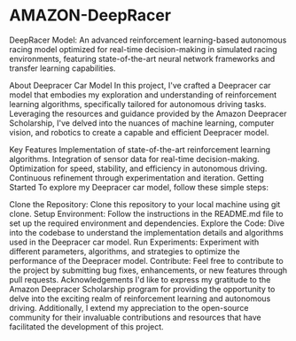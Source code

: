 # AMAZON-DeepRacer
DeepRacer Model: An advanced reinforcement learning-based autonomous racing model optimized for real-time decision-making in simulated racing environments, featuring state-of-the-art neural network frameworks and transfer learning capabilities.


About Deepracer Car Model
In this project, I've crafted a Deepracer car model that embodies my exploration and understanding of reinforcement learning algorithms, specifically tailored for autonomous driving tasks. Leveraging the resources and guidance provided by the Amazon Deepracer Scholarship, I've delved into the nuances of machine learning, computer vision, and robotics to create a capable and efficient Deepracer model.

Key Features
Implementation of state-of-the-art reinforcement learning algorithms.
Integration of sensor data for real-time decision-making.
Optimization for speed, stability, and efficiency in autonomous driving.
Continuous refinement through experimentation and iteration.
Getting Started
To explore my Deepracer car model, follow these simple steps:

Clone the Repository: Clone this repository to your local machine using git clone.
Setup Environment: Follow the instructions in the README.md file to set up the required environment and dependencies.
Explore the Code: Dive into the codebase to understand the implementation details and algorithms used in the Deepracer car model.
Run Experiments: Experiment with different parameters, algorithms, and strategies to optimize the performance of the Deepracer model.
Contribute: Feel free to contribute to the project by submitting bug fixes, enhancements, or new features through pull requests.
Acknowledgements
I'd like to express my gratitude to the Amazon Deepracer Scholarship program for providing the opportunity to delve into the exciting realm of reinforcement learning and autonomous driving. Additionally, I extend my appreciation to the open-source community for their invaluable contributions and resources that have facilitated the development of this project.
